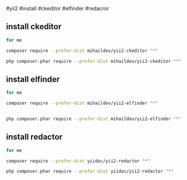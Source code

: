 
#yii2 #install #ckeditor #elfinder #redacror


## install ckeditor

```bash
for me

composer require --prefer-dist mihaildev/yii2-ckeditor "*"
```

```bash
php composer.phar require --prefer-dist mihaildev/yii2-ckeditor "*"
```

## install elfinder

```bash
for me 

composer require --prefer-dist mihaildev/yii2-elfinder "*"
```

```bash

php composer.phar require --prefer-dist mihaildev/yii2-elfinder "*"
```

## install redactor 

```bash
for me 

composer require --prefer-dist yiidoc/yii2-redactor "*"
```

```bash
php composer.phar require --prefer-dist yiidoc/yii2-redactor "*"
```